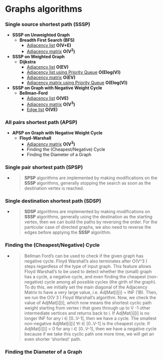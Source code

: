 # Graphs algorithms
### Single source shortest path (SSSP)
- **SSSP on Unweighted Graph**
  - **Breadth First Search (BFS)**
    - [Adjacency list](https://github.com/yusnier/algorithms/blob/main/cpp/graphs/shortest_path/bfs_adj_list.cpp) **O(V+E)**
    - [Adjacency matrix](https://github.com/yusnier/algorithms/blob/main/cpp/graphs/shortest_path/bfs_adj_matrix.cpp) **O(V<sup>2</sup>)**
- **SSSP on Weighted Graph**
  - **Dijkstra**
    - [Adjacency list](https://github.com/yusnier/algorithms/blob/main/cpp/graphs/shortest_path/dijkstra_adj_list.cpp) **O(EV)**
    - [Adjacency list using Priority Queue](https://github.com/yusnier/algorithms/blob/main/cpp/graphs/shortest_path/dijkstra_adj_list_pq.cpp) **O(Elog(V))**
    - [Adjacency matrix](https://github.com/yusnier/algorithms/blob/main/cpp/graphs/shortest_path/dijkstra_adj_matrix.cpp) **O(EV)**
    - [Adjacency matrix using Priority Queue](https://github.com/yusnier/algorithms/blob/main/cpp/graphs/shortest_path/dijkstra_adj_matrix_pq.cpp) **O(Elog(V))**
- **SSSP on Graph with Negative Weight Cycle**
  - **Bellman-Ford**
    - [Adjacency list](https://github.com/yusnier/algorithms/blob/main/cpp/graphs/shortest_path/bellman_ford_adj_list.cpp) **O(VE</sup>)**
    - [Adjacency matrix](https://github.com/yusnier/algorithms/blob/main/cpp/graphs/shortest_path/bellman_ford_adj_matrix.cpp) **O(V<sup>3</sup>)**
    - [Edge list](https://github.com/yusnier/algorithms/blob/main/cpp/graphs/shortest_path/bellman_ford_edge_list.cpp) **O(VE</sup>)**
### All pairs shortest path (APSP)
- **APSP on Graph with Negative Weight Cycle**
  - **Floyd-Warshall**
    - [Adjacency matrix](https://github.com/yusnier/algorithms/blob/main/cpp/graphs/shortest_path/floyd_warshall_adj_matrix.cpp) **O(V<sup>3</sup>)**
    - Finding the (Cheapest/Negative) Cycle
    - Finding the Diameter of a Graph
### Single pair shortest path (SPSP)
- > **SPSP** algorithms are implemented by making modifications on the **SSSP** algorithms,
  > generally stopping the search as soon as the destination vertex is reached.
### Single destination shortest path (SDSP)
- > **SDSP** algorithms are implemented by making modifications on **SSSP** algorithms, generally
  > using the destination as the starting vertex, then we can build the paths by reversing the order.
  > For the particular case of directed graphs, we also need to reverse the edges before applying the
  > **SSSP** algorithm.
### Finding the (Cheapest/Negative) Cycle
- > Bellman Ford’s can be used to check if the given graph has negative cycle. Floyd Warshall’s also terminates
after O(V^3 ) steps regardless of the type of input graph. This feature allows Floyd Warshall’s
to be used to detect whether the (small) graph has a cycle, a negative cycle, and even finding
the cheapest (non-negative) cycle among all possible cycles (the girth of the graph).
To do this, we initially set the main diagonal of the Adjacency Matrix to have a very
large value, i.e. AdjMat[i][i] = INF (1B). Then, we run the O(V 3 ) Floyd Warshall’s
algorithm. Now, we check the value of AdjMat[i][i], which now means the shortest cyclic
path weight starting from vertex i that goes through up to V -1 other intermediate vertices
and returns back to i. If AdjMat[i][i] is no longer INF for any i ∈ [0..V-1], then we
have a cycle. The smallest non-negative AdjMat[i][i] ∀i ∈ [0..V-1] is the cheapest cycle.
If AdjMat[i][i] < 0 for any i ∈ [0..V-1], then we have a negative cycle because if we
take this cyclic path one more time, we will get an even shorter ‘shortest’ path.
### Finding the Diameter of a Graph